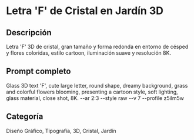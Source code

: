 # Letra 'F' de Cristal en Jardín 3D

## Descripción
Letra 'F' 3D de cristal, gran tamaño y forma redonda en entorno de césped y flores coloridas, estilo cartoon, iluminación suave y resolución 8K.

## Prompt completo
Glass 3D text 'F', cute large letter, round shape, dreamy background, grass and colorful flowers blooming, presenting a cartoon style, soft lighting, glass material, close shot, 8K. --ar 2:3 --style raw --v 7 --profile z5ilm5w

## Categoría
Diseño Gráfico, Tipografía, 3D, Cristal, Jardín
